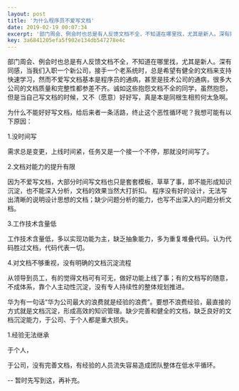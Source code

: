 ```yaml
---  
layout: post  
title: '为什么程序员不爱写文档'  
date: 2019-02-19 00:07:34  
excerpt: '部门周会、例会时也总是有人反馈文档不全，不知道在哪里找，尤其是新人。深有同感，当我们入职一个新公司，接手一个老系统时，总是希望有健全的文档来支持快速学习，然而不爱写文档基本是程序员的通病，甚至是技术公'  
key: 3a6841205efa5f902e134db547278e4c  
---  
```


部门周会、例会时也总是有人反馈文档不全，不知道在哪里找，尤其是新人。深有同感，当我们入职一个新公司，接手一个老系统时，总是希望有健全的文档来支持快速学习，然而不爱写文档基本是程序员的通病，甚至是技术公司的通病，很多大公司的文档质量和完整性都参差不齐。诚如这些抱怨文档不全的同学，虽然抱怨，但是当自己写文档的时候，又不（愿意）好好写，真是本是同根生相煎何太急啊。

为什么不能好好写文档，给后来者一条活路，终止这个恶性循环呢？我想可能有以下原因：  

1.没时间写

需求总是变更，上线时间紧，任务又是一个接一个不停，那就没时间写了。

2.文档对能力的提升有限

因为不爱写文档，大部分时间写文档也只是套套模板，草草了事，即不能形成知识沉淀，也不能深入分析，文档的效果当然大打折扣。
程序没有好的设计，无法写出清晰的说明设计思想的文档；缺少问题分析的能力，也写不出深入的问题分析文档。

3.工作技术含量低

工作技术含量低，多以实现功能为主，缺乏抽象能力，多为重复堆叠代码。认为代码胜过文档，代码代表一切。

4.对文档不够重视，没有明确的文档沉淀流程

从领导到员工，有的觉得文档可有可无，做好功能上线了事；有的文档写的随意，不成体系，靠个人主动性沉淀，没有专人持续性的整体规划推进。  

华为有一句话“华为公司最大的浪费就是经验的浪费”。要想不浪费经验，最直接的方式就是文档沉淀，形成高效的知识管理。缺少完善和健全的文档，缺乏良好的文档沉淀能力，于公司、于个人都是重大损失。

1.经验无法继承

于个人，

于公司，没有完善文档，有经验的人员流失容易造成团队整体在低水平循环。

-- 暂时先写到这，再补充。